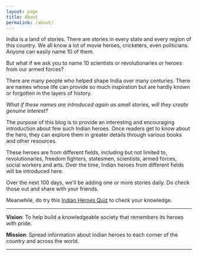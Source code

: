 ```yaml
---
layout: page
title: About
permalink: /about/
---
```


India is a land of stories. There are stories in every state and every region of this country. We all know a lot of movie heroes, cricketers, even politicians. Anyone can easily name 10 of them.

But what if we ask you to name 10 scientists or revolutionaries or heroes from our armed forces?

There are many people who helped shape India over many centuries. There are names whose life can provide so much inspiration but are hardly known or forgotten in the layers of history.

*What if these names are introduced again as small stories, will they create genuine interest?*

The purpose of this blog is to provide an interesting and encouraging introduction about few such Indian heroes. Once readers get to know about the hero, they can explore them in greater details through various books and other resources.

These heroes are from different fields, including but not limited to, revolutionaries, freedom fighters, statesmen, scientists, armed forces, social workers and arts. Over the time, Indian heroes from different fields will be introduced here.

Over the next 100 days, we'll be adding one or more stories daily. Do check those out and share with your friends.

Meanwhile, do try this [Indian Heroes Quiz][indianheroesquiz] to check your knowledge.




---

__Vision__:
To help build a knowledgeable society that remembers its heroes with pride.

__Mission__:
Spread information about Indian heroes to each corner of the country and across the world.

---

[indianheroesquiz]: https://indianheroesquiz.netlify.app/
